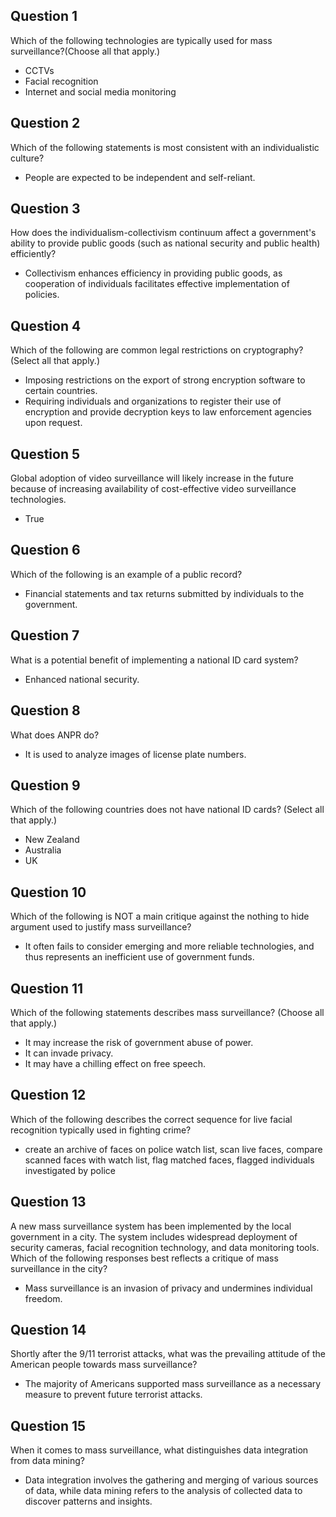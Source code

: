 ## Question 1
Which of the following technologies are typically used for mass surveillance?(Choose all that apply.)
- CCTVs
- Facial recognition
- Internet and social media monitoring

## Question 2
Which of the following statements is most consistent with an individualistic culture?
- People are expected to be independent and self-reliant.

## Question 3
How does the individualism-collectivism continuum affect a government's ability to provide public goods (such as national security and public health) efficiently?
- Collectivism enhances efficiency in providing public goods, as cooperation of individuals facilitates effective implementation of policies.

## Question 4
Which of the following are common legal restrictions on cryptography? (Select all that apply.)
- Imposing restrictions on the export of strong encryption software to certain countries.
- Requiring individuals and organizations to register their use of encryption and provide decryption keys to law enforcement agencies upon request.

## Question 5
Global adoption of video surveillance will likely increase in the future because of increasing availability of cost-effective video surveillance technologies.
- True

## Question 6
Which of the following is an example of a public record?
- Financial statements and tax returns submitted by individuals to the government.

## Question 7
What is a potential benefit of implementing a national ID card system?
- Enhanced national security.

## Question 8
What does ANPR do?
- It is used to analyze images of license plate numbers.

## Question 9
Which of the following countries does not have national ID cards? (Select all that apply.)
- New Zealand
- Australia
- UK

## Question 10
Which of the following is NOT a main critique against the nothing to hide argument used to justify mass surveillance?
- It often fails to consider emerging and more reliable technologies, and thus represents an inefficient use of government funds.

## Question 11
Which of the following statements describes mass surveillance? (Choose all that apply.)
- It may increase the risk of government abuse of power.
- It can invade privacy.
- It may have a chilling effect on free speech.

## Question 12
Which of the following describes the correct sequence for live facial recognition typically used in fighting crime?
- create an archive of faces on police watch list, scan live faces, compare scanned faces with watch list, flag matched faces, flagged individuals investigated by police

## Question 13
A new mass surveillance system has been implemented by the local government in a city. The system includes widespread deployment of security cameras, facial recognition technology, and data monitoring tools. Which of the following responses best reflects a critique of mass surveillance in the city?
- Mass surveillance is an invasion of privacy and undermines individual freedom. 

## Question 14
Shortly after the 9/11 terrorist attacks, what was the prevailing attitude of the American people towards mass surveillance?
- The majority of Americans supported mass surveillance as a necessary measure to prevent future terrorist attacks.

## Question 15
When it comes to mass surveillance, what distinguishes data integration from data mining?
- Data integration involves the gathering and merging of various sources of data, while data mining refers to the analysis of collected data to discover patterns and insights.